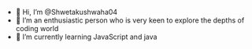 - 👋 Hi, I’m @Shwetakushwaha04
- 👀 I’m an enthusiastic person who is very keen to explore the depths of coding world 
- 🌱 I’m currently learning JavaScript and java

<!---
Shwetakushwaha04/Shwetakushwaha04 is a ✨ special ✨ repository because its `README.md` (this file) appears on your GitHub profile.
You can click the Preview link to take a look at your changes.
--->
